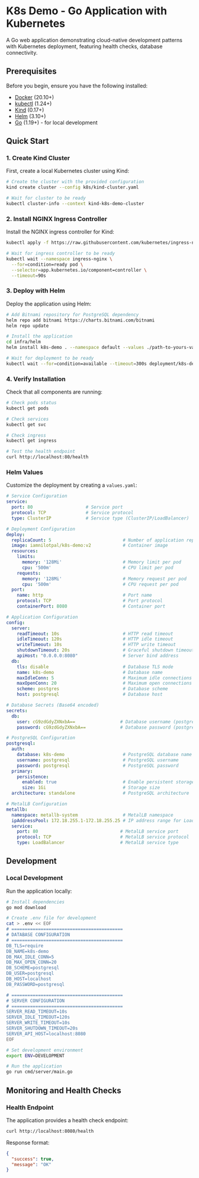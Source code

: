 # K8s Demo - Go Application with Kubernetes

A Go web application demonstrating cloud-native development patterns with Kubernetes deployment, featuring health checks, database connectivity.


## Prerequisites

Before you begin, ensure you have the following installed:

- [Docker](https://docs.docker.com/get-docker/) (20.10+)
- [kubectl](https://kubernetes.io/docs/tasks/tools/) (1.24+)
- [Kind](https://kind.sigs.k8s.io/docs/user/quick-start/) (0.17+)
- [Helm](https://helm.sh/docs/intro/install/) (3.10+)
- [Go](https://golang.org/doc/install) (1.19+) - for local development

## Quick Start

### 1. Create Kind Cluster

First, create a local Kubernetes cluster using Kind:

```bash
# Create the cluster with the provided configuration
kind create cluster --config k8s/kind-cluster.yaml

# Wait for cluster to be ready
kubectl cluster-info --context kind-k8s-demo-cluster
```

### 2. Install NGINX Ingress Controller

Install the NGINX ingress controller for Kind:

```bash
kubectl apply -f https://raw.githubusercontent.com/kubernetes/ingress-nginx/main/deploy/static/provider/kind/deploy.yaml

# Wait for ingress controller to be ready
kubectl wait --namespace ingress-nginx \
  --for=condition=ready pod \
  --selector=app.kubernetes.io/component=controller \
  --timeout=90s
```

### 3. Deploy with Helm

Deploy the application using Helm:

```bash
# Add Bitnami repository for PostgreSQL dependency
helm repo add bitnami https://charts.bitnami.com/bitnami
helm repo update

# Install the application
cd infra/helm
helm install k8s-demo . --namespace default --values ./path-to-yours-values-file

# Wait for deployment to be ready
kubectl wait --for=condition=available --timeout=300s deployment/k8s-demo-deploy
```

### 4. Verify Installation

Check that all components are running:

```bash
# Check pods status
kubectl get pods

# Check services
kubectl get svc

# Check ingress
kubectl get ingress

# Test the health endpoint
curl http://localhost:80/health
```

### Helm Values

Customize the deployment by creating a `values.yaml`:

```yaml
# Service Configuration
service:
  port: 80                    # Service port
  protocol: TCP               # Service protocol
  type: ClusterIP             # Service type (ClusterIP/LoadBalancer)

# Deployment Configuration
deploy:
  replicaCount: 5                           # Number of application replicas
  image: iamnilotpal/k8s-demo:v2            # Container image
  resources:
    limits:
      memory: '128Mi'                       # Memory limit per pod
      cpu: '500m'                           # CPU limit per pod
    requests:
      memory: '128Mi'                       # Memory request per pod
      cpu: '500m'                           # CPU request per pod
  port:
    name: http                              # Port name
    protocol: TCP                           # Port protocol
    containerPort: 8080                     # Container port

# Application Configuration
config:
  server:
    readTimeout: 10s                        # HTTP read timeout
    idleTimeout: 120s                       # HTTP idle timeout
    writeTimeout: 10s                       # HTTP write timeout
    shutdownTimeout: 20s                    # Graceful shutdown timeout
    apiHost: "0.0.0.0:8080"                 # Server bind address
  db:
    tls: disable                            # Database TLS mode
    name: k8s-demo                          # Database name
    maxIdleConn: 5                          # Maximum idle connections
    maxOpenConn: 20                         # Maximum open connections
    scheme: postgres                        # Database scheme
    host: postgresql                        # Database host

# Database Secrets (Base64 encoded)
secrets:
  db:
    user: cG9zdGdyZXNxbA==                 # Database username (postgresql)
    password: cG9zdGdyZXNxbA==             # Database password (postgresql)

# PostgreSQL Configuration
postgresql:
  auth:
    database: k8s-demo                      # PostgreSQL database name
    username: postgresql                    # PostgreSQL username
    password: postgresql                    # PostgreSQL password
  primary:
    persistence:
      enabled: true                         # Enable persistent storage
      size: 1Gi                             # Storage size
  architecture: standalone                  # PostgreSQL architecture

# MetalLB Configuration
metallb:
  namespace: metallb-system                 # MetalLB namespace
  ipAddressPool: 172.18.255.1-172.18.255.25 # IP address range for LoadBalancer
  service:
    port: 80                               # MetalLB service port
    protocol: TCP                          # MetalLB service protocol
    type: LoadBalancer                     # MetalLB service type
```

## Development

### Local Development

Run the application locally:

```bash
# Install dependencies
go mod download

# Create .env file for development
cat > .env << EOF
# ==========================================
# DATABASE CONFIGURATION
# ==========================================
DB_TLS=require
DB_NAME=k8s-demo
DB_MAX_IDLE_CONN=5
DB_MAX_OPEN_CONN=20
DB_SCHEME=postgresql
DB_USER=postgresql
DB_HOST=localhost
DB_PASSWORD=postgresql

# ==========================================
# SERVER CONFIGURATION
# ==========================================
SERVER_READ_TIMEOUT=10s
SERVER_IDLE_TIMEOUT=120s
SERVER_WRITE_TIMEOUT=10s
SERVER_SHUTDOWN_TIMEOUT=20s
SERVER_API_HOST=localhost:8080
EOF

# Set development environment
export ENV=DEVELOPMENT

# Run the application
go run cmd/server/main.go
```

## Monitoring and Health Checks

### Health Endpoint

The application provides a health check endpoint:

```bash
curl http://localhost:8080/health
```

Response format:
```json
{
  "success": true,
  "message": "OK"
}
```